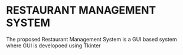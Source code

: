 # RESTAURANT MANAGEMENT SYSTEM

The proposed Restaurant Management System is a GUI based system where GUI is developoed using Tkinter


